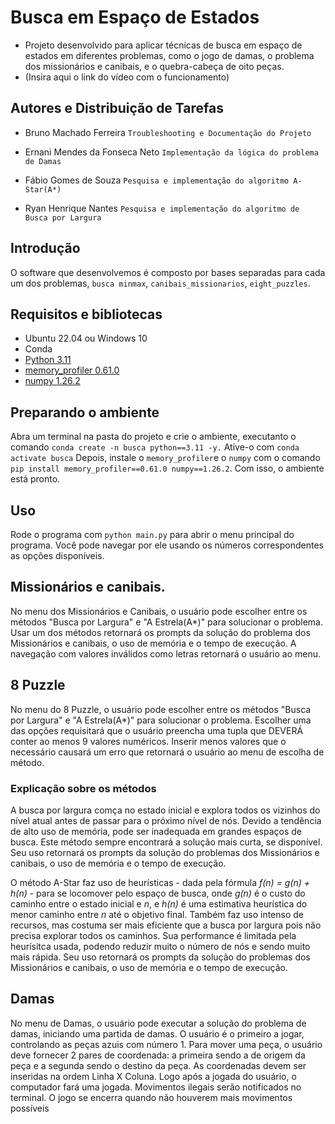 # Busca em Espaço de Estados
- Projeto desenvolvido para aplicar técnicas de busca em espaço de estados em diferentes problemas, como o jogo de damas, o problema dos missionários e canibais, e o quebra-cabeça de oito peças.
- (Insira aqui o link do vídeo com o funcionamento)

## Autores e Distribuição de Tarefas
- Bruno Machado Ferreira `Troubleshooting e Documentação do Projeto`

 
- Ernani Mendes da Fonseca Neto `Implementação da lógica do problema de Damas`


- Fábio Gomes de Souza `Pesquisa e implementação do algoritmo A-Star(A*)`


- Ryan Henrique Nantes `Pesquisa e implementação do algoritmo de Busca por Largura`

## Introdução 
O software que desenvolvemos é composto por bases separadas para cada um dos problemas, `busca minmax`, `canibais_missionarios`, `eight_puzzles`.


## Requisitos e bibliotecas
- Ubuntu 22.04 ou Windows 10
- Conda
- [Python 3.11](https://www.python.org/downloads/release/python-3110/)
- [memory_profiler 0.61.0](https://pypi.org/project/memory-profiler/0.61.0/)
- [numpy 1.26.2](https://pypi.org/project/numpy/1.26.2/)

## Preparando o ambiente
Abra um terminal na pasta do projeto e crie o ambiente, executanto o comando `conda create -n busca python==3.11 -y.` Ative-o com `conda activate busca`
Depois, instale o `memory_profiler`e o `numpy` com o comando `pip install memory_profiler==0.61.0 numpy==1.26.2`. Com isso, o ambiente está pronto.

## Uso
Rode o programa com `python main.py` para abrir o menu principal do programa. Você pode navegar por ele usando os números correspondentes as opções disponíveis.


## Missionários e canibais.
No menu dos Missionários e Canibais, o usuário pode escolher entre os métodos "Busca por Largura" e "A Estrela(A*)" para solucionar o problema.
Usar um dos métodos retornará os prompts da solução do problema dos Missionários e canibais, o uso de memória e o tempo de execução.
A navegação com valores inválidos como letras retornará o usuário ao menu. 

## 8 Puzzle
No menu do 8 Puzzle, o usuário pode escolher entre os métodos "Busca por Largura" e "A Estrela(A*)" para solucionar o problema.
Escolher uma das opções requisitará que o usuário preencha uma tupla que DEVERÁ conter ao menos 9 valores numéricos. Inserir menos valores que o necessário causará um erro que retornará o usuário ao menu de escolha de método.

### Explicação sobre os métodos
A busca por largura comça no estado inicial e explora todos os vizinhos do nível atual antes de passar para o próximo nível de nós. Devido a tendência de alto uso de memória, pode ser inadequada em grandes espaços de busca. Este método sempre encontrará a solução mais curta, se disponível.
Seu uso retornará os prompts da solução do problemas dos Missionários e canibais, o uso de memória e o tempo de execução.

O método A-Star faz uso de heurísticas - dada pela fórmula *f(n) = g(n) + h(n)* - para se locomover pelo espaço de busca, onde *g(n)* é o custo do caminho entre o estado inicial e *n*, e *h(n)* é uma estimativa heurística do menor caminho entre *n* até o objetivo final. Também faz uso intenso de recursos, mas costuma ser mais eficiente que a busca por largura pois não precisa explorar todos os caminhos. Sua performance é limitada pela heurísitca usada, podendo reduzir muito o número de nós e sendo muito mais rápida.
Seu uso retornará os prompts da solução do problemas dos Missionários e canibais, o uso de memória e o tempo de execução.

## Damas
No menu de Damas, o usuário pode executar a solução do problema de damas, iniciando uma partida de damas. O usuário é o primeiro a jogar, controlando as peças azuis com número 1.
Para mover uma peça, o usuário deve fornecer 2 pares de coordenada: a primeira sendo a de origem da peça e a segunda sendo o destino da peça.
As coordenadas devem ser inseridas na ordem Linha X Coluna. Logo após a jogada do usuário, o computador fará uma jogada.
Movimentos ilegais serão notificados no terminal. O jogo se encerra quando não houverem mais movimentos possíveis